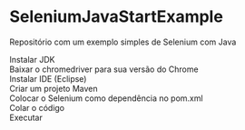 # SeleniumJavaStartExample
Repositório com um exemplo simples de Selenium com Java

Instalar JDK<br />
Baixar o chromedriver para sua versão do Chrome<br />
Instalar IDE (Eclipse)<br />
Criar um projeto Maven<br />
Colocar o Selenium como dependência no pom.xml<br />
Colar o código<br />
Executar<br />
